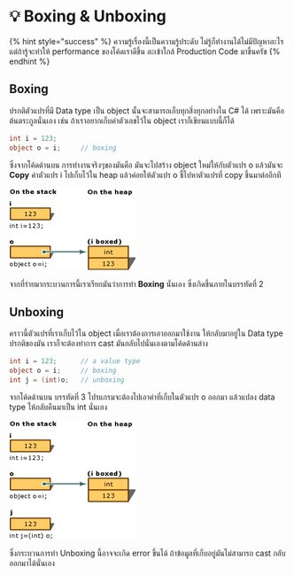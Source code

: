 # 💡 Boxing & Unboxing

{% hint style="success" %}
ความรู้เรื่องนี้เป็นความรู้ประดับ ไม่รู้ก็ทำงานได้ไม่มีปัญหาอะไร แต่ถ้ารู้จะทำให้ performance ของโค้ดเราดีขึ้น ละเข้าใกล้ Production Code มาขึ้นครัช
{% endhint %}

## Boxing

ปรกติตัวแปรที่มี Data type เป็น object นั้นจะสามารถเก็บทุกสิ่งทุกอย่างใน C\# ได้ เพราะมันคือต้นตระกูลนั่นเอง เช่น ถ้าเราอยากเก็บค่าตัวเลขไว้ใน object เราก็เขียนแบบนี้ก็ได้

```csharp
int i = 123;
object o = i;     // boxing
```

ซึ่งจากโค้ดด้านบน การทำงานจริงๆของมันคือ มันจะไปสร้าง object ใหม่ให้กับตัวแปร o แล้วมันจะ **Copy** ค่าตัวแปร i ไปเก็บไว้ใน heap แล้วค่อยให้ตัวแปร o ชี้ไปหาตัวแปรที่ copy ขึ้นมาต่ออีกที

![](../../../.gitbook/assets/image%20%28268%29.png)

จากที่ร่ายมากระบวนการนี้เราเรียกมันว่าการทำ **Boxing** นั่นเอง ซึ่งเกิดขึ้นภายในบรรทัดที่ 2

## Unboxing

คราวนี้ตัวแปรที่เราเก็บไว้ใน object เมื่อเราต้องการเอาออกมาใช้งาน ให้กลับมาอยู่ใน Data type ปรกติของมัน เราก็จะต้องทำการ cast มันกลับไปนั่นเองตามโค้ดด้านล่าง

```csharp
int i = 123;      // a value type
object o = i;     // boxing
int j = (int)o;   // unboxing
```

จากโค้ดด้านบน บรรทัดที่ 3 โปรแกรมจะต้องไปเอาค่าที่เก็บในตัวแปร o ออกมา แล้วแปลง data type ให้กลับคืนมาเป็น int นั่นเอง

![](../../../.gitbook/assets/image%20%28554%29.png)

ซึ่งกระบวนการทำ Unboxing นี้อาจจะเกิด error ขึ้นได้ ถ้าข้อมูลที่เก็บอยู่มันไม่สามารถ cast กลับออกมาได้นั่นเอง

